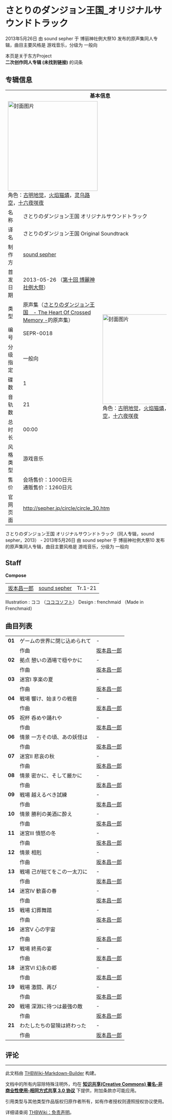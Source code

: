 # さとりのダンジョン王国_オリジナルサウンドトラック

<!-- source html: G:\repos\THBWiki-Markdown-Builder\THBWikiMarkdown\Temp\main\3\3c\ns0%3A%E3%81%95%E3%81%A8%E3%82%8A%E3%81%AE%E3%83%80%E3%83%B3%E3%82%B8%E3%83%A7%E3%83%B3%E7%8E%8B%E5%9B%BD_%E3%82%AA%E3%83%AA%E3%82%B8%E3%83%8A%E3%83%AB%E3%82%B5%E3%82%A6%E3%83%B3%E3%83%89%E3%83%88%E3%83%A9%E3%83%83%E3%82%AF.html -->

2013年5月26日 由 sound sepher 于 博丽神社例大祭10 发布的原声集同人专辑，曲目主要风格是 游戏音乐，分级为 一般向

本页是关于东方Project  
 **二次创作同人专辑 (未找到链接)** 的词条
## 专辑信息

<table><tbody><tr><th colspan="3">基本信息</th></tr><tr><td class="cover-artwork-mobile" colspan="2"><a href="./文件-さとりのダンジョン王国_オリジナルサウンドトラック封面.jpg.md" class="image" title="封面图片"><img alt="封面图片" src="https://upload.thwiki.cc/thumb/3/3b/%E3%81%95%E3%81%A8%E3%82%8A%E3%81%AE%E3%83%80%E3%83%B3%E3%82%B8%E3%83%A7%E3%83%B3%E7%8E%8B%E5%9B%BD_%E3%82%AA%E3%83%AA%E3%82%B8%E3%83%8A%E3%83%AB%E3%82%B5%E3%82%A6%E3%83%B3%E3%83%89%E3%83%88%E3%83%A9%E3%83%83%E3%82%AF%E5%B0%81%E9%9D%A2.jpg/280px-%E3%81%95%E3%81%A8%E3%82%8A%E3%81%AE%E3%83%80%E3%83%B3%E3%82%B8%E3%83%A7%E3%83%B3%E7%8E%8B%E5%9B%BD_%E3%82%AA%E3%83%AA%E3%82%B8%E3%83%8A%E3%83%AB%E3%82%B5%E3%82%A6%E3%83%B3%E3%83%89%E3%83%88%E3%83%A9%E3%83%83%E3%82%AF%E5%B0%81%E9%9D%A2.jpg" decoding="async" loading="lazy" width="280" height="280" srcset="https://upload.thwiki.cc/thumb/3/3b/%E3%81%95%E3%81%A8%E3%82%8A%E3%81%AE%E3%83%80%E3%83%B3%E3%82%B8%E3%83%A7%E3%83%B3%E7%8E%8B%E5%9B%BD_%E3%82%AA%E3%83%AA%E3%82%B8%E3%83%8A%E3%83%AB%E3%82%B5%E3%82%A6%E3%83%B3%E3%83%89%E3%83%88%E3%83%A9%E3%83%83%E3%82%AF%E5%B0%81%E9%9D%A2.jpg/420px-%E3%81%95%E3%81%A8%E3%82%8A%E3%81%AE%E3%83%80%E3%83%B3%E3%82%B8%E3%83%A7%E3%83%B3%E7%8E%8B%E5%9B%BD_%E3%82%AA%E3%83%AA%E3%82%B8%E3%83%8A%E3%83%AB%E3%82%B5%E3%82%A6%E3%83%B3%E3%83%89%E3%83%88%E3%83%A9%E3%83%83%E3%82%AF%E5%B0%81%E9%9D%A2.jpg 1.5x, https://upload.thwiki.cc/3/3b/%E3%81%95%E3%81%A8%E3%82%8A%E3%81%AE%E3%83%80%E3%83%B3%E3%82%B8%E3%83%A7%E3%83%B3%E7%8E%8B%E5%9B%BD_%E3%82%AA%E3%83%AA%E3%82%B8%E3%83%8A%E3%83%AB%E3%82%B5%E3%82%A6%E3%83%B3%E3%83%89%E3%83%88%E3%83%A9%E3%83%83%E3%82%AF%E5%B0%81%E9%9D%A2.jpg 2x" data-file-width="450" data-file-height="450"></a><div class="cover-char">角色：<a href="./古明地觉.md" title="古明地觉">古明地觉</a>，<a href="./火焰猫燐.md" title="火焰猫燐">火焰猫燐</a>，<a href="./灵乌路空.md" title="灵乌路空">灵乌路空</a>，<a href="/%E5%8D%81%E5%85%AD%E5%A4%9C%E5%92%B2%E5%A4%9C" title="十六夜咲夜">十六夜咲夜</a></div></td>
</tr><tr><td class="label">名称</td><td colspan="2"> さとりのダンジョン王国 オリジナルサウンドトラック </td></tr><tr><td class="label">译名</td><td colspan="2"> さとりのダンジョン王国 Original Soundtrack </td></tr><tr><td class="label">制作方</td><td><a href="./sound_sepher.md" title="sound sepher">sound sepher</a></td><td class="cover-artwork" rowspan="10" style="min-width:280px;"><a href="./文件-さとりのダンジョン王国_オリジナルサウンドトラック封面.jpg.md" class="image" title="封面图片"><img alt="封面图片" src="https://upload.thwiki.cc/thumb/3/3b/%E3%81%95%E3%81%A8%E3%82%8A%E3%81%AE%E3%83%80%E3%83%B3%E3%82%B8%E3%83%A7%E3%83%B3%E7%8E%8B%E5%9B%BD_%E3%82%AA%E3%83%AA%E3%82%B8%E3%83%8A%E3%83%AB%E3%82%B5%E3%82%A6%E3%83%B3%E3%83%89%E3%83%88%E3%83%A9%E3%83%83%E3%82%AF%E5%B0%81%E9%9D%A2.jpg/280px-%E3%81%95%E3%81%A8%E3%82%8A%E3%81%AE%E3%83%80%E3%83%B3%E3%82%B8%E3%83%A7%E3%83%B3%E7%8E%8B%E5%9B%BD_%E3%82%AA%E3%83%AA%E3%82%B8%E3%83%8A%E3%83%AB%E3%82%B5%E3%82%A6%E3%83%B3%E3%83%89%E3%83%88%E3%83%A9%E3%83%83%E3%82%AF%E5%B0%81%E9%9D%A2.jpg" decoding="async" loading="lazy" width="280" height="280" srcset="https://upload.thwiki.cc/thumb/3/3b/%E3%81%95%E3%81%A8%E3%82%8A%E3%81%AE%E3%83%80%E3%83%B3%E3%82%B8%E3%83%A7%E3%83%B3%E7%8E%8B%E5%9B%BD_%E3%82%AA%E3%83%AA%E3%82%B8%E3%83%8A%E3%83%AB%E3%82%B5%E3%82%A6%E3%83%B3%E3%83%89%E3%83%88%E3%83%A9%E3%83%83%E3%82%AF%E5%B0%81%E9%9D%A2.jpg/420px-%E3%81%95%E3%81%A8%E3%82%8A%E3%81%AE%E3%83%80%E3%83%B3%E3%82%B8%E3%83%A7%E3%83%B3%E7%8E%8B%E5%9B%BD_%E3%82%AA%E3%83%AA%E3%82%B8%E3%83%8A%E3%83%AB%E3%82%B5%E3%82%A6%E3%83%B3%E3%83%89%E3%83%88%E3%83%A9%E3%83%83%E3%82%AF%E5%B0%81%E9%9D%A2.jpg 1.5x, https://upload.thwiki.cc/3/3b/%E3%81%95%E3%81%A8%E3%82%8A%E3%81%AE%E3%83%80%E3%83%B3%E3%82%B8%E3%83%A7%E3%83%B3%E7%8E%8B%E5%9B%BD_%E3%82%AA%E3%83%AA%E3%82%B8%E3%83%8A%E3%83%AB%E3%82%B5%E3%82%A6%E3%83%B3%E3%83%89%E3%83%88%E3%83%A9%E3%83%83%E3%82%AF%E5%B0%81%E9%9D%A2.jpg 2x" data-file-width="450" data-file-height="450"></a><div class="cover-char">角色：<a href="./古明地觉.md" title="古明地觉">古明地觉</a>，<a href="./火焰猫燐.md" title="火焰猫燐">火焰猫燐</a>，<a href="./灵乌路空.md" title="灵乌路空">灵乌路空</a>，<a href="/%E5%8D%81%E5%85%AD%E5%A4%9C%E5%92%B2%E5%A4%9C" title="十六夜咲夜">十六夜咲夜</a></div></td>
</tr><tr><td class="label">首发日期</td><td>2013-05-26&#160;（<a href="/展会作品列表?e=%E5%8D%9A%E4%B8%BD%E7%A5%9E%E7%A4%BE%E4%BE%8B%E5%A4%A7%E7%A5%AD%2310">第十回 博麗神社例大祭</a>）</td></tr><tr><td class="label">类型</td><td>原声集（<a href="./さとりのダンジョン王国_-_The_Heart_Of_Crossed_Memory_-.md" title="さとりのダンジョン王国 - The Heart Of Crossed Memory -">さとりのダンジョン王国　- The Heart Of Crossed Memory -</a>的原声集）</td></tr><tr><td class="label">编号</td><td>SEPR-0018</td></tr><tr><td class="label">分级指定</td><td>一般向</td></tr><tr><td class="label">碟数</td><td>1</td></tr><tr><td class="label">音轨数</td><td>21</td></tr><tr><td class="label">总时长</td><td>00:00</td></tr><tr><td class="label">风格类型</td><td>游戏音乐</td></tr><tr><td class="label">售价</td><td>会场售价：1000日元<br>通贩售价：1260日元</td></tr>
<tr><td class="label">官网页面</td><td colspan="2"><a rel="nofollow" class="external free" href="http://sepher.jp/circle/circle_30.htm">http://sepher.jp/circle/circle_30.htm</a></td></tr></tbody></table>

さとりのダンジョン王国 オリジナルサウンドトラック（同人专辑，sound sepher，2013） - 2013年5月26日 由 sound sepher 于 博丽神社例大祭10 发布的原声集同人专辑，曲目主要风格是 游戏音乐，分级为 一般向
## Staff
  
 **Compose**   

<table><tbody><tr><td><a href="/%E5%9D%82%E6%9C%AC%E6%98%8C%E4%B8%80%E9%83%8E" class="mw-redirect" title="坂本昌一郎">坂本昌一郎</a></td><td><a href="./sound_sepher.md" title="sound sepher">sound sepher</a></td><td>Tr.1-21</td></tr></tbody></table>


Illustration
: ココ （[コココソフト](http://kokoko-soft.x0.com/)）
Design
: frenchmaid （Made in Frenchmaid）

## 曲目列表

<table><tbody><tr><td id="1" class="infoYL"><b>01</b></td><td id="ゲームの世界に閉じ込められて" colspan="2" class="title">ゲームの世界に閉じ込められて<span class="thcsearchlinks"><a rel="nofollow" class="external text" href="https://cd.thwiki.cc?arrange=坂本昌一郎&amp;fromwiki=さとりのダンジョン王国_オリジナルサウンドトラック"><span title="搜索相似同人曲"></span></a></span></td><td class="time">-</td></tr><tr><td class="left"></td><td class="label">作曲</td><td class="text" colspan="2"><a href="/%E5%9D%82%E6%9C%AC%E6%98%8C%E4%B8%80%E9%83%8E" class="mw-redirect" title="坂本昌一郎">坂本昌一郎</a><span class="thcsearchlinks"><a rel="nofollow" class="external text" href="https://cd.thwiki.cc?arrange=，坂本昌一郎&amp;fromwiki=さとりのダンジョン王国_オリジナルサウンドトラック"><span></span></a></span></td></tr>
<tr><td id="2" class="infoYL"><b>02</b></td><td id="拠点_憩いの酒場で穏やかに" colspan="2" class="title">拠点 憩いの酒場で穏やかに<span class="thcsearchlinks"><a rel="nofollow" class="external text" href="https://cd.thwiki.cc?arrange=坂本昌一郎&amp;fromwiki=さとりのダンジョン王国_オリジナルサウンドトラック"><span title="搜索相似同人曲"></span></a></span></td><td class="time">-</td></tr><tr><td class="left"></td><td class="label">作曲</td><td class="text" colspan="2"><a href="/%E5%9D%82%E6%9C%AC%E6%98%8C%E4%B8%80%E9%83%8E" class="mw-redirect" title="坂本昌一郎">坂本昌一郎</a><span class="thcsearchlinks"><a rel="nofollow" class="external text" href="https://cd.thwiki.cc?arrange=，坂本昌一郎&amp;fromwiki=さとりのダンジョン王国_オリジナルサウンドトラック"><span></span></a></span></td></tr>
<tr><td id="3" class="infoYL"><b>03</b></td><td id="迷宮I_享楽の夏" colspan="2" class="title">迷宮I 享楽の夏<span class="thcsearchlinks"><a rel="nofollow" class="external text" href="https://cd.thwiki.cc?arrange=坂本昌一郎&amp;fromwiki=さとりのダンジョン王国_オリジナルサウンドトラック"><span title="搜索相似同人曲"></span></a></span></td><td class="time">-</td></tr><tr><td class="left"></td><td class="label">作曲</td><td class="text" colspan="2"><a href="/%E5%9D%82%E6%9C%AC%E6%98%8C%E4%B8%80%E9%83%8E" class="mw-redirect" title="坂本昌一郎">坂本昌一郎</a><span class="thcsearchlinks"><a rel="nofollow" class="external text" href="https://cd.thwiki.cc?arrange=，坂本昌一郎&amp;fromwiki=さとりのダンジョン王国_オリジナルサウンドトラック"><span></span></a></span></td></tr>
<tr><td id="4" class="infoYL"><b>04</b></td><td id="戦場_響け、始まりの戦音" colspan="2" class="title">戦場 響け、始まりの戦音<span class="thcsearchlinks"><a rel="nofollow" class="external text" href="https://cd.thwiki.cc?arrange=坂本昌一郎&amp;fromwiki=さとりのダンジョン王国_オリジナルサウンドトラック"><span title="搜索相似同人曲"></span></a></span></td><td class="time">-</td></tr><tr><td class="left"></td><td class="label">作曲</td><td class="text" colspan="2"><a href="/%E5%9D%82%E6%9C%AC%E6%98%8C%E4%B8%80%E9%83%8E" class="mw-redirect" title="坂本昌一郎">坂本昌一郎</a><span class="thcsearchlinks"><a rel="nofollow" class="external text" href="https://cd.thwiki.cc?arrange=，坂本昌一郎&amp;fromwiki=さとりのダンジョン王国_オリジナルサウンドトラック"><span></span></a></span></td></tr>
<tr><td id="5" class="infoYL"><b>05</b></td><td id="祝杯_呑めや踊れや" colspan="2" class="title">祝杯 呑めや踊れや<span class="thcsearchlinks"><a rel="nofollow" class="external text" href="https://cd.thwiki.cc?arrange=坂本昌一郎&amp;fromwiki=さとりのダンジョン王国_オリジナルサウンドトラック"><span title="搜索相似同人曲"></span></a></span></td><td class="time">-</td></tr><tr><td class="left"></td><td class="label">作曲</td><td class="text" colspan="2"><a href="/%E5%9D%82%E6%9C%AC%E6%98%8C%E4%B8%80%E9%83%8E" class="mw-redirect" title="坂本昌一郎">坂本昌一郎</a><span class="thcsearchlinks"><a rel="nofollow" class="external text" href="https://cd.thwiki.cc?arrange=，坂本昌一郎&amp;fromwiki=さとりのダンジョン王国_オリジナルサウンドトラック"><span></span></a></span></td></tr>
<tr><td id="6" class="infoYL"><b>06</b></td><td id="情景_一方その頃、あの妖怪は" colspan="2" class="title">情景 一方その頃、あの妖怪は<span class="thcsearchlinks"><a rel="nofollow" class="external text" href="https://cd.thwiki.cc?arrange=坂本昌一郎&amp;fromwiki=さとりのダンジョン王国_オリジナルサウンドトラック"><span title="搜索相似同人曲"></span></a></span></td><td class="time">-</td></tr><tr><td class="left"></td><td class="label">作曲</td><td class="text" colspan="2"><a href="/%E5%9D%82%E6%9C%AC%E6%98%8C%E4%B8%80%E9%83%8E" class="mw-redirect" title="坂本昌一郎">坂本昌一郎</a><span class="thcsearchlinks"><a rel="nofollow" class="external text" href="https://cd.thwiki.cc?arrange=，坂本昌一郎&amp;fromwiki=さとりのダンジョン王国_オリジナルサウンドトラック"><span></span></a></span></td></tr>
<tr><td id="7" class="infoYL"><b>07</b></td><td id="迷宮II_悲哀の秋" colspan="2" class="title">迷宮II 悲哀の秋<span class="thcsearchlinks"><a rel="nofollow" class="external text" href="https://cd.thwiki.cc?arrange=坂本昌一郎&amp;fromwiki=さとりのダンジョン王国_オリジナルサウンドトラック"><span title="搜索相似同人曲"></span></a></span></td><td class="time">-</td></tr><tr><td class="left"></td><td class="label">作曲</td><td class="text" colspan="2"><a href="/%E5%9D%82%E6%9C%AC%E6%98%8C%E4%B8%80%E9%83%8E" class="mw-redirect" title="坂本昌一郎">坂本昌一郎</a><span class="thcsearchlinks"><a rel="nofollow" class="external text" href="https://cd.thwiki.cc?arrange=，坂本昌一郎&amp;fromwiki=さとりのダンジョン王国_オリジナルサウンドトラック"><span></span></a></span></td></tr>
<tr><td id="8" class="infoYL"><b>08</b></td><td id="情景_密かに、そして厳かに" colspan="2" class="title">情景 密かに、そして厳かに<span class="thcsearchlinks"><a rel="nofollow" class="external text" href="https://cd.thwiki.cc?arrange=坂本昌一郎&amp;fromwiki=さとりのダンジョン王国_オリジナルサウンドトラック"><span title="搜索相似同人曲"></span></a></span></td><td class="time">-</td></tr><tr><td class="left"></td><td class="label">作曲</td><td class="text" colspan="2"><a href="/%E5%9D%82%E6%9C%AC%E6%98%8C%E4%B8%80%E9%83%8E" class="mw-redirect" title="坂本昌一郎">坂本昌一郎</a><span class="thcsearchlinks"><a rel="nofollow" class="external text" href="https://cd.thwiki.cc?arrange=，坂本昌一郎&amp;fromwiki=さとりのダンジョン王国_オリジナルサウンドトラック"><span></span></a></span></td></tr>
<tr><td id="9" class="infoYL"><b>09</b></td><td id="戦場_越えるべき試練" colspan="2" class="title">戦場 越えるべき試練<span class="thcsearchlinks"><a rel="nofollow" class="external text" href="https://cd.thwiki.cc?arrange=坂本昌一郎&amp;fromwiki=さとりのダンジョン王国_オリジナルサウンドトラック"><span title="搜索相似同人曲"></span></a></span></td><td class="time">-</td></tr><tr><td class="left"></td><td class="label">作曲</td><td class="text" colspan="2"><a href="/%E5%9D%82%E6%9C%AC%E6%98%8C%E4%B8%80%E9%83%8E" class="mw-redirect" title="坂本昌一郎">坂本昌一郎</a><span class="thcsearchlinks"><a rel="nofollow" class="external text" href="https://cd.thwiki.cc?arrange=，坂本昌一郎&amp;fromwiki=さとりのダンジョン王国_オリジナルサウンドトラック"><span></span></a></span></td></tr>
<tr><td id="10" class="infoYL"><b>10</b></td><td id="情景_勝利の美酒に酔え" colspan="2" class="title">情景 勝利の美酒に酔え<span class="thcsearchlinks"><a rel="nofollow" class="external text" href="https://cd.thwiki.cc?arrange=坂本昌一郎&amp;fromwiki=さとりのダンジョン王国_オリジナルサウンドトラック"><span title="搜索相似同人曲"></span></a></span></td><td class="time">-</td></tr><tr><td class="left"></td><td class="label">作曲</td><td class="text" colspan="2"><a href="/%E5%9D%82%E6%9C%AC%E6%98%8C%E4%B8%80%E9%83%8E" class="mw-redirect" title="坂本昌一郎">坂本昌一郎</a><span class="thcsearchlinks"><a rel="nofollow" class="external text" href="https://cd.thwiki.cc?arrange=，坂本昌一郎&amp;fromwiki=さとりのダンジョン王国_オリジナルサウンドトラック"><span></span></a></span></td></tr>
<tr><td id="11" class="infoYL"><b>11</b></td><td id="迷宮III_憤怒の冬" colspan="2" class="title">迷宮III 憤怒の冬<span class="thcsearchlinks"><a rel="nofollow" class="external text" href="https://cd.thwiki.cc?arrange=坂本昌一郎&amp;fromwiki=さとりのダンジョン王国_オリジナルサウンドトラック"><span title="搜索相似同人曲"></span></a></span></td><td class="time">-</td></tr><tr><td class="left"></td><td class="label">作曲</td><td class="text" colspan="2"><a href="/%E5%9D%82%E6%9C%AC%E6%98%8C%E4%B8%80%E9%83%8E" class="mw-redirect" title="坂本昌一郎">坂本昌一郎</a><span class="thcsearchlinks"><a rel="nofollow" class="external text" href="https://cd.thwiki.cc?arrange=，坂本昌一郎&amp;fromwiki=さとりのダンジョン王国_オリジナルサウンドトラック"><span></span></a></span></td></tr>
<tr><td id="12" class="infoYL"><b>12</b></td><td id="情景_相剋" colspan="2" class="title">情景 相剋<span class="thcsearchlinks"><a rel="nofollow" class="external text" href="https://cd.thwiki.cc?arrange=坂本昌一郎&amp;fromwiki=さとりのダンジョン王国_オリジナルサウンドトラック"><span title="搜索相似同人曲"></span></a></span></td><td class="time">-</td></tr><tr><td class="left"></td><td class="label">作曲</td><td class="text" colspan="2"><a href="/%E5%9D%82%E6%9C%AC%E6%98%8C%E4%B8%80%E9%83%8E" class="mw-redirect" title="坂本昌一郎">坂本昌一郎</a><span class="thcsearchlinks"><a rel="nofollow" class="external text" href="https://cd.thwiki.cc?arrange=，坂本昌一郎&amp;fromwiki=さとりのダンジョン王国_オリジナルサウンドトラック"><span></span></a></span></td></tr>
<tr><td id="13" class="infoYL"><b>13</b></td><td id="戦場_己が総てをこの一太刀に" colspan="2" class="title">戦場 己が総てをこの一太刀に<span class="thcsearchlinks"><a rel="nofollow" class="external text" href="https://cd.thwiki.cc?arrange=坂本昌一郎&amp;fromwiki=さとりのダンジョン王国_オリジナルサウンドトラック"><span title="搜索相似同人曲"></span></a></span></td><td class="time">-</td></tr><tr><td class="left"></td><td class="label">作曲</td><td class="text" colspan="2"><a href="/%E5%9D%82%E6%9C%AC%E6%98%8C%E4%B8%80%E9%83%8E" class="mw-redirect" title="坂本昌一郎">坂本昌一郎</a><span class="thcsearchlinks"><a rel="nofollow" class="external text" href="https://cd.thwiki.cc?arrange=，坂本昌一郎&amp;fromwiki=さとりのダンジョン王国_オリジナルサウンドトラック"><span></span></a></span></td></tr>
<tr><td id="14" class="infoYL"><b>14</b></td><td id="迷宮IV_歓喜の春" colspan="2" class="title">迷宮IV 歓喜の春<span class="thcsearchlinks"><a rel="nofollow" class="external text" href="https://cd.thwiki.cc?arrange=坂本昌一郎&amp;fromwiki=さとりのダンジョン王国_オリジナルサウンドトラック"><span title="搜索相似同人曲"></span></a></span></td><td class="time">-</td></tr><tr><td class="left"></td><td class="label">作曲</td><td class="text" colspan="2"><a href="/%E5%9D%82%E6%9C%AC%E6%98%8C%E4%B8%80%E9%83%8E" class="mw-redirect" title="坂本昌一郎">坂本昌一郎</a><span class="thcsearchlinks"><a rel="nofollow" class="external text" href="https://cd.thwiki.cc?arrange=，坂本昌一郎&amp;fromwiki=さとりのダンジョン王国_オリジナルサウンドトラック"><span></span></a></span></td></tr>
<tr><td id="15" class="infoYL"><b>15</b></td><td id="戦場_幻葬舞踏" colspan="2" class="title">戦場 幻葬舞踏<span class="thcsearchlinks"><a rel="nofollow" class="external text" href="https://cd.thwiki.cc?arrange=坂本昌一郎&amp;fromwiki=さとりのダンジョン王国_オリジナルサウンドトラック"><span title="搜索相似同人曲"></span></a></span></td><td class="time">-</td></tr><tr><td class="left"></td><td class="label">作曲</td><td class="text" colspan="2"><a href="/%E5%9D%82%E6%9C%AC%E6%98%8C%E4%B8%80%E9%83%8E" class="mw-redirect" title="坂本昌一郎">坂本昌一郎</a><span class="thcsearchlinks"><a rel="nofollow" class="external text" href="https://cd.thwiki.cc?arrange=，坂本昌一郎&amp;fromwiki=さとりのダンジョン王国_オリジナルサウンドトラック"><span></span></a></span></td></tr>
<tr><td id="16" class="infoYL"><b>16</b></td><td id="迷宮V_心の宇宙" colspan="2" class="title">迷宮V 心の宇宙<span class="thcsearchlinks"><a rel="nofollow" class="external text" href="https://cd.thwiki.cc?arrange=坂本昌一郎&amp;fromwiki=さとりのダンジョン王国_オリジナルサウンドトラック"><span title="搜索相似同人曲"></span></a></span></td><td class="time">-</td></tr><tr><td class="left"></td><td class="label">作曲</td><td class="text" colspan="2"><a href="/%E5%9D%82%E6%9C%AC%E6%98%8C%E4%B8%80%E9%83%8E" class="mw-redirect" title="坂本昌一郎">坂本昌一郎</a><span class="thcsearchlinks"><a rel="nofollow" class="external text" href="https://cd.thwiki.cc?arrange=，坂本昌一郎&amp;fromwiki=さとりのダンジョン王国_オリジナルサウンドトラック"><span></span></a></span></td></tr>
<tr><td id="17" class="infoYL"><b>17</b></td><td id="戦場_終焉の宴" colspan="2" class="title">戦場 終焉の宴<span class="thcsearchlinks"><a rel="nofollow" class="external text" href="https://cd.thwiki.cc?arrange=坂本昌一郎&amp;fromwiki=さとりのダンジョン王国_オリジナルサウンドトラック"><span title="搜索相似同人曲"></span></a></span></td><td class="time">-</td></tr><tr><td class="left"></td><td class="label">作曲</td><td class="text" colspan="2"><a href="/%E5%9D%82%E6%9C%AC%E6%98%8C%E4%B8%80%E9%83%8E" class="mw-redirect" title="坂本昌一郎">坂本昌一郎</a><span class="thcsearchlinks"><a rel="nofollow" class="external text" href="https://cd.thwiki.cc?arrange=，坂本昌一郎&amp;fromwiki=さとりのダンジョン王国_オリジナルサウンドトラック"><span></span></a></span></td></tr>
<tr><td id="18" class="infoYL"><b>18</b></td><td id="迷宮VI_幻永の郷" colspan="2" class="title">迷宮VI 幻永の郷<span class="thcsearchlinks"><a rel="nofollow" class="external text" href="https://cd.thwiki.cc?arrange=坂本昌一郎&amp;fromwiki=さとりのダンジョン王国_オリジナルサウンドトラック"><span title="搜索相似同人曲"></span></a></span></td><td class="time">-</td></tr><tr><td class="left"></td><td class="label">作曲</td><td class="text" colspan="2"><a href="/%E5%9D%82%E6%9C%AC%E6%98%8C%E4%B8%80%E9%83%8E" class="mw-redirect" title="坂本昌一郎">坂本昌一郎</a><span class="thcsearchlinks"><a rel="nofollow" class="external text" href="https://cd.thwiki.cc?arrange=，坂本昌一郎&amp;fromwiki=さとりのダンジョン王国_オリジナルサウンドトラック"><span></span></a></span></td></tr>
<tr><td id="19" class="infoYL"><b>19</b></td><td id="戦場_激闘、再び" colspan="2" class="title">戦場 激闘、再び<span class="thcsearchlinks"><a rel="nofollow" class="external text" href="https://cd.thwiki.cc?arrange=坂本昌一郎&amp;fromwiki=さとりのダンジョン王国_オリジナルサウンドトラック"><span title="搜索相似同人曲"></span></a></span></td><td class="time">-</td></tr><tr><td class="left"></td><td class="label">作曲</td><td class="text" colspan="2"><a href="/%E5%9D%82%E6%9C%AC%E6%98%8C%E4%B8%80%E9%83%8E" class="mw-redirect" title="坂本昌一郎">坂本昌一郎</a><span class="thcsearchlinks"><a rel="nofollow" class="external text" href="https://cd.thwiki.cc?arrange=，坂本昌一郎&amp;fromwiki=さとりのダンジョン王国_オリジナルサウンドトラック"><span></span></a></span></td></tr>
<tr><td id="20" class="infoYL"><b>20</b></td><td id="戦場_深淵に待つは最強の敵" colspan="2" class="title">戦場 深淵に待つは最強の敵<span class="thcsearchlinks"><a rel="nofollow" class="external text" href="https://cd.thwiki.cc?arrange=坂本昌一郎&amp;fromwiki=さとりのダンジョン王国_オリジナルサウンドトラック"><span title="搜索相似同人曲"></span></a></span></td><td class="time">-</td></tr><tr><td class="left"></td><td class="label">作曲</td><td class="text" colspan="2"><a href="/%E5%9D%82%E6%9C%AC%E6%98%8C%E4%B8%80%E9%83%8E" class="mw-redirect" title="坂本昌一郎">坂本昌一郎</a><span class="thcsearchlinks"><a rel="nofollow" class="external text" href="https://cd.thwiki.cc?arrange=，坂本昌一郎&amp;fromwiki=さとりのダンジョン王国_オリジナルサウンドトラック"><span></span></a></span></td></tr>
<tr><td id="21" class="infoYL"><b>21</b></td><td id="わたしたちの冒険は終わった" colspan="2" class="title">わたしたちの冒険は終わった<span class="thcsearchlinks"><a rel="nofollow" class="external text" href="https://cd.thwiki.cc?arrange=坂本昌一郎&amp;fromwiki=さとりのダンジョン王国_オリジナルサウンドトラック"><span title="搜索相似同人曲"></span></a></span></td><td class="time">-</td></tr><tr><td class="left"></td><td class="label">作曲</td><td class="text" colspan="2"><a href="/%E5%9D%82%E6%9C%AC%E6%98%8C%E4%B8%80%E9%83%8E" class="mw-redirect" title="坂本昌一郎">坂本昌一郎</a><span class="thcsearchlinks"><a rel="nofollow" class="external text" href="https://cd.thwiki.cc?arrange=，坂本昌一郎&amp;fromwiki=さとりのダンジョン王国_オリジナルサウンドトラック"><span></span></a></span></td></tr></tbody></table>


## 评论




---

此文档由 [THBWiki-Markdown-Builder](https://github.com/Delsin-Yu/THBWiki-Markdown-Builder) 构建。

文档中的所有内容除特殊注明外，均在 [**知识共享(Creative Commons) 署名-非商业性使用-相同方式共享 3.0 协议**](https://creativecommons.org/licenses/by-sa/3.0/deed.zh-hans) 下提供，附加条款亦可能应用。

引用类型与其他类型作品版权归原作者所有，如有作者授权则遵照授权协议使用。

详细请查阅 [THBWiki：免责声明](https://thbwiki.cc/THBWiki:%E5%85%8D%E8%B4%A3%E5%A3%B0%E6%98%8E)。

